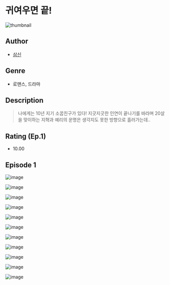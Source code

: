 # 귀여우면 끝!
![thumbnail](https://image-comic.pstatic.net/user_contents_data/challenge_comic/2023/05/25/276584/upload_7221070534336984886_480x623.jpeg)

## Author
- [삼신](https://comic.naver.com/artistTitle?id=276584)

## Genre
- 로맨스, 드라마

## Description
> 나에게는 10년 지기 소꿉친구가 있다! 지긋지긋한 인연이 끝나기를 바라며 20살을 맞이하는 지혁과 예리의 운명은 생각지도 못한 방향으로 흘러가는데..


## Rating (Ep.1)
- 10.00

## Episode 1
![image](https://image-comic.pstatic.net/user_contents_data/challenge_comic/2023/05/25/276584/upload_3847875289609823842.jpeg)

![image](https://image-comic.pstatic.net/user_contents_data/challenge_comic/2023/05/25/276584/upload_3474024855658311991.jpeg)

![image](https://image-comic.pstatic.net/user_contents_data/challenge_comic/2023/05/25/276584/upload_7148397011256173365.jpeg)

![image](https://image-comic.pstatic.net/user_contents_data/challenge_comic/2023/05/25/276584/upload_3702630014051180900.jpeg)

![image](https://image-comic.pstatic.net/user_contents_data/challenge_comic/2023/05/25/276584/upload_7018351183230492977.jpeg)

![image](https://image-comic.pstatic.net/user_contents_data/challenge_comic/2023/05/25/276584/upload_3761692307542389346.jpeg)

![image](https://image-comic.pstatic.net/user_contents_data/challenge_comic/2023/05/25/276584/upload_7075771175848391223.jpeg)

![image](https://image-comic.pstatic.net/user_contents_data/challenge_comic/2023/05/25/276584/upload_7220451307447084134.jpeg)

![image](https://image-comic.pstatic.net/user_contents_data/challenge_comic/2023/05/25/276584/upload_4062863909816777010.jpeg)

![image](https://image-comic.pstatic.net/user_contents_data/challenge_comic/2023/05/25/276584/upload_3990859083780677987.jpeg)

![image](https://image-comic.pstatic.net/user_contents_data/challenge_comic/2023/05/25/276584/upload_7075829227347862068.jpeg)
